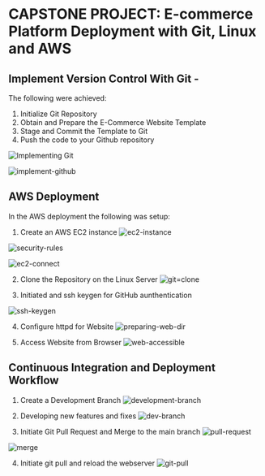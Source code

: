 # CAPSTONE PROJECT: E-commerce Platform Deployment with Git, Linux and AWS

## Implement Version Control With Git -
The following were achieved:
1. Initialize Git Repository
2. Obtain and Prepare the E-Commerce Website Template
3. Stage and Commit the Template to Git
4. Push the code to your Github repository

![Implementing Git](./screenshots/implement_git.PNG)

![implement-github](./screenshots/implement_github.PNG)

## AWS Deployment
In the AWS deployment the following was setup:
1. Create an AWS EC2 instance
![ec2-instance](./screenshots/ec2-instance.PNG)

![security-rules](./screenshots/updating_security_rules.PNG)

![ec2-connect](./screenshots/coonect_ec2_instance.PNG)

2. Clone the Repository on the Linux Server
![git=clone](./screenshots/git_clone.PNGG)

3. Initiated and ssh keygen for GitHub aunthentication

![ssh-keygen](./screenshots/ssh_keygen.PNG)

4. Configure httpd for Website
![preparing-web-dir](./screenshots/prepare_web_directory.PNG)

5. Access Website from Browser
![web-accessible](./screenshots/web_accessible.PNG)

## Continuous Integration and Deployment Workflow
1. Create a Development Branch
![development-branch](./screenshots/development_branch.PNG)

2. Developing new features and fixes
![dev-branch](./screenshots/development_branch.PNG)

3. Initiate Git Pull Request and Merge to the main branch
![pull-request](./screenshots/pull_request_github.PNG)

![merge](./screenshots/merge.PNG)

4. Initiate git pull and reload the webserver
![git-pull](./screenshots/git_pull.PNG)